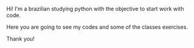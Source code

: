 Hi! I'm a brazilian studying python with the objective to start work with code. 

Here you are going to see my codes and some of the classes exercises. 

Thank you!

<!---
ramosdeluis/ramosdeluis is a ✨ special ✨ repository because its `README.md` (this file) appears on your GitHub profile.
You can click the Preview link to take a look at your changes.
--->
